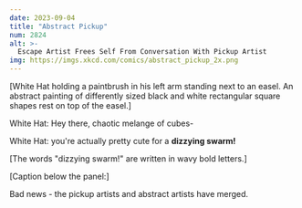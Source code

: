 ```yaml
---
date: 2023-09-04
title: "Abstract Pickup"
num: 2824
alt: >-
  Escape Artist Frees Self From Conversation With Pickup Artist
img: https://imgs.xkcd.com/comics/abstract_pickup_2x.png
---
```

[White Hat holding a paintbrush in his left arm standing next to an easel. An abstract painting of differently sized black and white rectangular square shapes rest on top of the easel.]

White Hat: Hey there, chaotic melange of cubes-

White Hat: you're actually pretty cute for a **dizzying swarm!**

[The words "dizzying swarm!" are written in wavy bold letters.]

[Caption below the panel:]

Bad news - the pickup artists and abstract artists have merged.